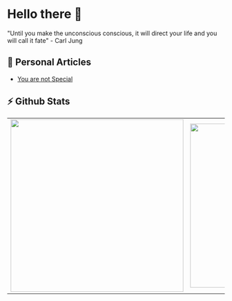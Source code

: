 # Hello there 👋

 "Until you make the unconscious conscious, it will direct your life and you will call it fate" - Carl Jung 

 ##  🔖 Personal Articles
 - [You are not Special](https://medium.com/@morvinian/as-a-software-developer-you-are-not-so-special-889918b4ff37)      

## ⚡️ Github Stats
<table>
  <tr>
    <td>
      <img width="400px" src="https://github-readme-stats.vercel.app/api/top-langs/?username=Morvin-Ian&langs_count=8&layout=compact&theme=tokyonight"/>
    </td>
    <td><img width="380px" align="left" src="https://github-readme-stats.vercel.app/api?username=Morvin-Ian&show_icons=true&count_private=true&include_all_commits&theme=tokyonight"/></td>

  </tr>
    
</table>
